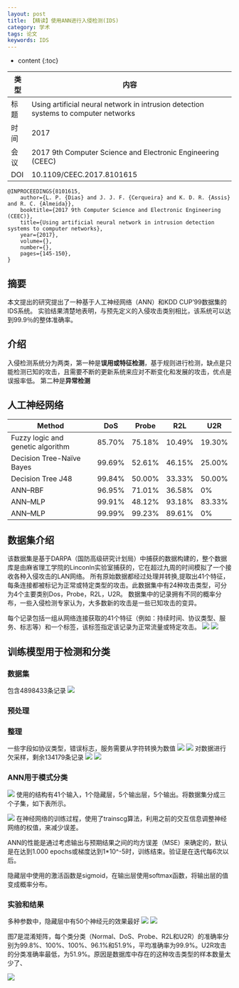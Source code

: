```yaml
---
layout: post
title: 【精读】使用ANN进行入侵检测(IDS)
category: 学术
tags: 论文
keywords: IDS
---
```

* content
{:toc}



类型  |内容  
-- |--  
标题 | Using artificial neural network in intrusion detection systems to computer networks
时间 | 2017
会议 | 2017 9th Computer Science and Electronic Engineering (CEEC)
DOI | 10.1109/CEEC.2017.8101615


```
@INPROCEEDINGS{8101615,  
    author={L. P. {Dias} and J. J. F. {Cerqueira} and K. D. R. {Assis} and R. C. {Almeida}},  
    booktitle={2017 9th Computer Science and Electronic Engineering (CEEC)},  
    title={Using artificial neural network in intrusion detection systems to computer networks},   
    year={2017},  
    volume={},  
    number={},  
    pages={145-150},
}
```

## 摘要

本文提出的研究提出了一种基于人工神经网络（ANN）和KDD CUP’99数据集的IDS系统。 实验结果清楚地表明，与预先定义的入侵攻击类别相比，该系统可以达到99.9％的整体准确率。

## 介绍

入侵检测系统分为两类，第一种是**误用或特征检测**，基于规则进行检测，缺点是只能检测已知的攻击，且需要不断的更新系统来应对不断变化和发展的攻击，优点是误报率低。
第二种是**异常检测**

## 人工神经网络

Method | DoS | Probe | R2L | U2R 
--|--|--|--|--
Fuzzy logic and genetic algorithm|85.70%|75.18%|10.49%|19.30%
Decision Tree-Naïve Bayes|99.69%|52.61%|46.15%|25.00%
Decision Tree J48 |99.84%|50.00%|33.33%|50.00%
ANN–RBF |96.95%|71.01%|36.58%|0%
ANN–MLP | 99.91%| 48.12%| 93.18% |83.33%
ANN–MLP |99.99% |99.23%|89.61% |0%

## 数据集介绍
该数据集是基于DARPA（国防高级研究计划局）中捕获的数据构建的，整个数据库是由麻省理工学院的Linconln实验室捕获的，它在超过九周的时间模拟了一个接收各种入侵攻击的LAN网络。
所有原始数据都经过处理并转换,提取出41个特征， 每条连接都被标记为正常或特定类型的攻击。此数据集中有24种攻击类型，可分为4个主要类别Dos，Probe，R2L，U2R。 数据集中的记录拥有不同的概率分布，一些入侵检测专家认为，大多数新的攻击是一些已知攻击的变异。

每个记录包括一组从网络连接获取的41个特征（例如：持续时间、协议类型、服务、标志等）和一个标签，该标签指定该记录为正常流量或特定攻击。
![](/assets/img/academic/IDS/ANN-T2.png)
![](/assets/img/academic/IDS/ANN-F3.png)


## 训练模型用于检测和分类

### 数据集

包含4898433条记录
![](/assets/img/academic/IDS/ANN-T4.png)

### 预处理

### 整理
一些字段如协议类型，错误标志，服务需要从字符转换为数值
![](/assets/img/academic/IDS/ANN-T3.png)
![](/assets/img/academic/IDS/ANN-T5.png)
对数据进行欠采样，剩余134179条记录
![](/assets/img/academic/IDS/ANN-T6.png)
![](/assets/img/academic/IDS/ANN-F5.png)

### ANN用于模式分类

![](/assets/img/academic/IDS/ANN-F6.png)
使用的结构有41个输入，1个隐藏层，5个输出层，5个输出。将数据集分成三个子集，如下表所示。

![](/assets/img/academic/IDS/ANN-T7.png)
在神经网络的训练过程，使用了trainscg算法，利用之前的交互信息调整神经网络的权值，来减少误差。

ANN的性能是通过考虑输出与预期结果之间的均方误差（MSE）来确定的，默认是在达到1.000 epochs或梯度达到1*10^-5时，训练结束。验证是在迭代每6次以后。

隐藏层中使用的激活函数是sigmoid，在输出层使用softmax函数，将输出层的值变成概率分布。

### 实验和结果

多种参数中，隐藏层中有50个神经元的效果最好
![](/assets/img/academic/IDS/ANN-T8.png)
![](/assets/img/academic/IDS/ANN-F7.png)


图7是混淆矩阵，每个类分类（Normal、DoS、Probe、R2L和U2R）的准确率分别为99.8%、100%、100%、96.1%和51.9%，平均准确率为99.9%。U2R攻击的分类准确率最低，为51.9%。原因是数据库中存在的这种攻击类型的样本数量太少了、

![](/assets/img/academic/IDS/ANN-F8.png)


